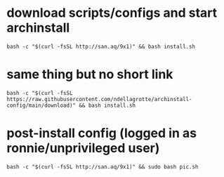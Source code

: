 # download scripts/configs and start archinstall
```bash -c "$(curl -fsSL http://san.aq/9x1)" && bash install.sh```

# same thing but no short link
```bash -c "$(curl -fsSL https://raw.githubusercontent.com/ndellagrotte/archinstall-config/main/download)" && bash install.sh```

# post-install config (logged in as ronnie/unprivileged user)
```bash -c "$(curl -fsSL http://san.aq/9x1)" && sudo bash pic.sh```
